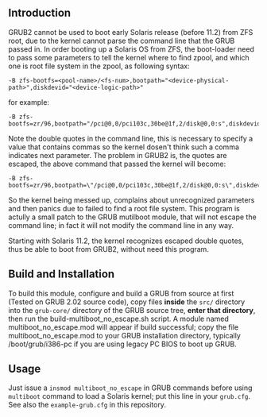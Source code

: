 ## Introduction
GRUB2 cannot be used to boot early Solaris release (before 11.2) from ZFS root, due to the kernel cannot parse the command line that the GRUB passed in. In order booting up a Solaris OS from ZFS, the boot-loader need to pass some parameters to tell the kernel where to find zpool, and which one is root file system in the zpool, as following syntax:
```
-B zfs-bootfs=<pool-name>/<fs-num>,bootpath="<device-physical-path>",diskdevid="<device-logic-path>"
```
for example:
```
-B zfs-bootfs=zr/96,bootpath="/pci@0,0/pci103c,30be@1f,2/disk@0,0:s",diskdevid="id1,sd@SATA_____Hitachi_HTS54321091222FBH206VCHTSM0C/s"
```
Note the double quotes in the command line, this is necessary to specify a value that contains commas so the kernel dosen't think such a comma indicates next parameter. The problem in GRUB2 is, the quotes are escaped, the above command that passed the kernel will become:
```
-B zfs-bootfs=zr/96,bootpath=\"/pci@0,0/pci103c,30be@1f,2/disk@0,0:s\",diskdevid=\"id1,sd@SATA_____Hitachi_HTS54321091222FBH206VCHTSM0C/s\"
```
So the kernel being messed up, complains about unrecognized parameters and then panics due to failed to find a root file system.
This program is actully a small patch to the GRUB mutilboot module, that will not escape the command line; in fact it will not modify the command line in any way.

Starting with Solaris 11.2, the kernel recognizes escaped double quotes, thus be able to boot from GRUB2, without need this program.

## Build and Installation
To build this module, configure and build a GRUB from source at first (Tested on GRUB 2.02 source code), copy files **inside** the `src/` directory into the `grub-core/` directory of the GRUB source tree, **enter that directory**, then run the build-multiboot_no_escape.sh script. A module named multiboot_no_escape.mod will appear if build successful; copy the file multiboot_no_escape.mod to your GRUB installation directory, typically /boot/grub/i386-pc if you are using legacy PC BIOS to boot up GRUB.

## Usage
Just issue a `insmod multiboot_no_escape` in GRUB commands before using `multiboot` command to load a Solaris kernel; put this line in your `grub.cfg`. See also the `example-grub.cfg` in this repository.
